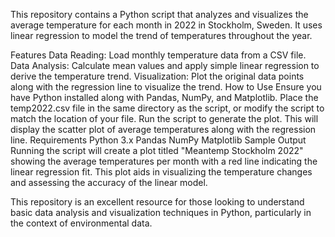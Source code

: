 This repository contains a Python script that analyzes and visualizes the average temperature for each month in 2022 in Stockholm, Sweden. It uses linear regression to model the trend of temperatures throughout the year.

Features
Data Reading: Load monthly temperature data from a CSV file.
Data Analysis: Calculate mean values and apply simple linear regression to derive the temperature trend.
Visualization: Plot the original data points along with the regression line to visualize the trend.
How to Use
Ensure you have Python installed along with Pandas, NumPy, and Matplotlib.
Place the temp2022.csv file in the same directory as the script, or modify the script to match the location of your file.
Run the script to generate the plot. This will display the scatter plot of average temperatures along with the regression line.
Requirements
Python 3.x
Pandas
NumPy
Matplotlib
Sample Output
Running the script will create a plot titled "Meantemp Stockholm 2022" showing the average temperatures per month with a red line indicating the linear regression fit. This plot aids in visualizing the temperature changes and assessing the accuracy of the linear model.

This repository is an excellent resource for those looking to understand basic data analysis and visualization techniques in Python, particularly in the context of environmental data.



